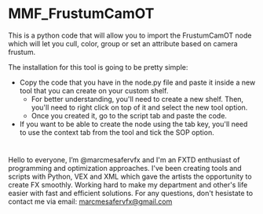 # MMF_FrustumCamOT
This is a python code that will allow you to import the FrustumCamOT node which will let you cull, color, group or set an attribute based on camera frustum.

The installation for this tool is going to be pretty simple:
- Copy the code that you have in the node.py file and paste it inside a new tool that you can create on your custom shelf.
  - For better understanding, you'll need to create a new shelf. Then, you'll need to right click on top of it and select the new tool option.
  - Once you created it, go to the script tab and paste the code.
- If you want to be able to create the node using the tab key, you'll need to use the context tab from the tool and tick the SOP option.

#

Hello to everyone, I’m @marcmesafervfx and I'm an FXTD enthusiast of programming and optimization approaches. I've been creating tools and scripts with Python, VEX and XML which gave the artists the opportunity to create FX smoothly. Working hard to make my department and other's life easier with fast and efficient solutions. For any questions, don't hesistate to contact me via email: marcmesafervfx@gmail.com
